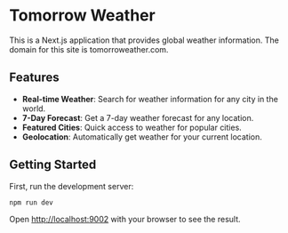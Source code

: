 # Tomorrow Weather

This is a Next.js application that provides global weather information. The domain for this site is tomorroweather.com.

## Features

- **Real-time Weather**: Search for weather information for any city in the world.
- **7-Day Forecast**: Get a 7-day weather forecast for any location.
- **Featured Cities**: Quick access to weather for popular cities.
- **Geolocation**: Automatically get weather for your current location.

## Getting Started

First, run the development server:

```bash
npm run dev
```

Open [http://localhost:9002](http://localhost:9002) with your browser to see the result.

